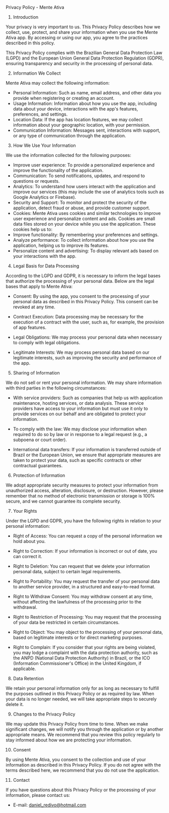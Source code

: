 Privacy Policy - Mente Ativa

1. Introduction

Your privacy is very important to us. This Privacy Policy describes how we collect, use, protect, and share your information when you use the Mente Ativa app. By accessing or using our app, you agree to the practices described in this policy.

This Privacy Policy complies with the Brazilian General Data Protection Law (LGPD) and the European Union General Data Protection Regulation (GDPR), ensuring transparency and security in the processing of personal data.

2. Information We Collect

Mente Ativa may collect the following information:

- Personal Information: Such as name, email address, and other data you provide when registering or creating an account.
- Usage Information: Information about how you use the app, including data about your device, interactions with the app's features, preferences, and settings.
- Location Data: If the app has location features, we may collect information about your geographic location, with your permission.
- Communication Information: Messages sent, interactions with support, or any type of communication through the application.

3. How We Use Your Information

We use the information collected for the following purposes:

- Improve user experience: To provide a personalized experience and improve the functionality of the application.
- Communication: To send notifications, updates, and respond to questions or requests.
- Analytics: To understand how users interact with the application and improve our services (this may include the use of analytics tools such as Google Analytics or Firebase).
- Security and Support: To monitor and protect the security of the application, detect fraud or abuse, and provide customer support.
- Cookies: Mente Ativa uses cookies and similar technologies to improve user experience and personalize content and ads. Cookies are small data files stored on your device while you use the application. These cookies help us to:
- Improve functionality: By remembering your preferences and settings.
- Analyze performance: To collect information about how you use the application, helping us to improve its features.
- Personalize content and advertising: To display relevant ads based on your interactions with the app.

4. Legal Basis for Data Processing

According to the LGPD and GDPR, it is necessary to inform the legal bases that authorize the processing of your personal data. Below are the legal bases that apply to Mente Ativa:

- Consent: By using the app, you consent to the processing of your personal data as described in this Privacy Policy. This consent can be revoked at any time.

- Contract Execution: Data processing may be necessary for the execution of a contract with the user, such as, for example, the provision of app features.

- Legal Obligations: We may process your personal data when necessary to comply with legal obligations.

- Legitimate Interests: We may process personal data based on our legitimate interests, such as improving the security and performance of the app.

5. Sharing of Information

We do not sell or rent your personal information. We may share information with third parties in the following circumstances:

- With service providers: Such as companies that help us with application maintenance, hosting services, or data analysis. These service providers have access to your information but must use it only to provide services on our behalf and are obligated to protect your information.

- To comply with the law: We may disclose your information when required to do so by law or in response to a legal request (e.g., a subpoena or court order).

- International data transfers: If your information is transferred outside of Brazil or the European Union, we ensure that appropriate measures are taken to protect your data, such as specific contracts or other contractual guarantees.

6. Protection of Information

We adopt appropriate security measures to protect your information from unauthorized access, alteration, disclosure, or destruction. However, please remember that no method of electronic transmission or storage is 100% secure, and we cannot guarantee its complete security.

7. Your Rights

Under the LGPD and GDPR, you have the following rights in relation to your personal information:

- Right of Access: You can request a copy of the personal information we hold about you.

- Right to Correction: If your information is incorrect or out of date, you can correct it.

- Right to Deletion: You can request that we delete your information personal data, subject to certain legal requirements.
- Right to Portability: You may request the transfer of your personal data to another service provider, in a structured and easy-to-read format.
- Right to Withdraw Consent: You may withdraw consent at any time, without affecting the lawfulness of the processing prior to the withdrawal.
- Right to Restriction of Processing: You may request that the processing of your data be restricted in certain circumstances.
- Right to Object: You may object to the processing of your personal data, based on legitimate interests or for direct marketing purposes.
- Right to Complain: If you consider that your rights are being violated, you may lodge a complaint with the data protection authority, such as the ANPD (National Data Protection Authority) in Brazil, or the ICO (Information Commissioner's Office) in the United Kingdom, if applicable.

8. Data Retention

We retain your personal information only for as long as necessary to fulfill the purposes outlined in this Privacy Policy or as required by law. When your data is no longer needed, we will take appropriate steps to securely delete it.

9. Changes to the Privacy Policy

We may update this Privacy Policy from time to time. When we make significant changes, we will notify you through the application or by another appropriate means. We recommend that you review this policy regularly to stay informed about how we are protecting your information.

10. Consent

By using Mente Ativa, you consent to the collection and use of your information as described in this Privacy Policy. If you do not agree with the terms described here, we recommend that you do not use the application.

11. Contact

If you have questions about this Privacy Policy or the processing of your information, please contact us:

- E-mail: daniel_redivo@hotmail.com
